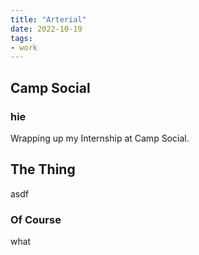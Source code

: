 ```yaml
---
title: "Arterial"
date: 2022-10-19
tags:
- work
---
```


## Camp Social

### hie
Wrapping up my Internship at Camp Social.

## The Thing

asdf

### Of Course

what